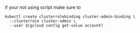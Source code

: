 if your not using script make sure to

```
kubectl create clusterrolebinding cluster-admin-binding \
  --clusterrole cluster-admin \
  --user $(gcloud config get-value account)
``` 